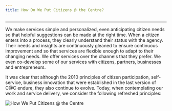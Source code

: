 ```yaml
---
title: How Do We Put Citizens @ the Centre?
---
```

--------------------------------------------------------------
We make services simple and personalized, even anticipating citizen needs so that helpful suggestions can be made at the right time. When a citizen enters into a process, they clearly understand their status with the agency. Their needs and insights are continuously gleaned to ensure continuous improvement and so that services are flexible enough to adapt to their changing needs. We offer services over the channels that they prefer. We even co-develop some of our services with citizens, partners, businesses and entrepreneurs.

It was clear that although the 2010 principles of citizen participation, self-service, business innovation that were established in the last version of C@C endure, they also continue to evolve. Today, when contemplating our work and service delivery, we consider the following refreshed principles:
 
<img src="{{site.baseurl}}/images/catc_table1.png" alt="How We Put Citizens @ the Centre">